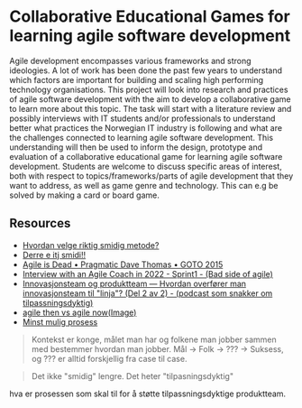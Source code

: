 # Collaborative Educational Games for learning agile software development

Agile development encompasses various frameworks and strong ideologies. A lot of work has been done the past few years to understand which factors are important for building and scaling high performing technology organisations.
This project will look into research and practices of agile software development with the aim to develop a collaborative game to learn more about this topic.
The task will start with a literature review and possibly interviews with IT students and/or professionals to understand better what practices the Norwegian IT industry is following and what are the challenges connected to learning agile software development. This understanding will then be used to inform the design, prototype and evaluation of a collaborative educational game for learning agile software development.
Students are welcome to discuss specific areas of interest, both with respect to topics/frameworks/parts of agile development that they want to address, as well as game genre and technology. This can e.g be solved by making a card or board game.


## Resources

- [Hvordan velge riktig smidig metode? ](https://www.youtube.com/watch?v=fJzJlxpgPxU)
- [Derre e itj smidi!!](https://vimeo.com/30517513)
- [Agile is Dead • Pragmatic Dave Thomas • GOTO 2015](https://www.youtube.com/watch?v=a-BOSpxYJ9M)
- [Interview with an Agile Coach in 2022 - Sprint1 - (Bad side of agile)](https://www.youtube.com/watch?v=bB340S0tGf8)
- [Innovasjonsteam og produktteam — Hvordan overfører man innovasjonsteam til "linja"? (Del 2 av  2) - (podcast som snakker om tilpassningsdyktig)](https://anchor.fm/drypp/episodes/Innovasjonsteam-og-produktteam--Hvordan-overfrer-man-innovasjonsteam-til-linja--Del-2-av-2-e1fcf5u)
- [agile then vs agile now(Image)](https://twitter.com/agile_memes/status/1508427587546099715)
- [Minst mulig prosess](https://blogg.bekk.no/slutt-%C3%A5-resirkulere-avst%C3%A5-fra-scrum-675b064fb1d0)


> Kontekst er konge, målet man har og folkene man jobber sammen med bestemmer hvordan man jobber. Mål -> Folk -> ??? -> Suksess, og ??? er alltid forskjellig fra case til case.

>Det ikke "smidig" lengre. Det heter "tilpasningsdyktig"

hva er prosessen som skal til for å støtte tilpassningsdyktige produktteam.

